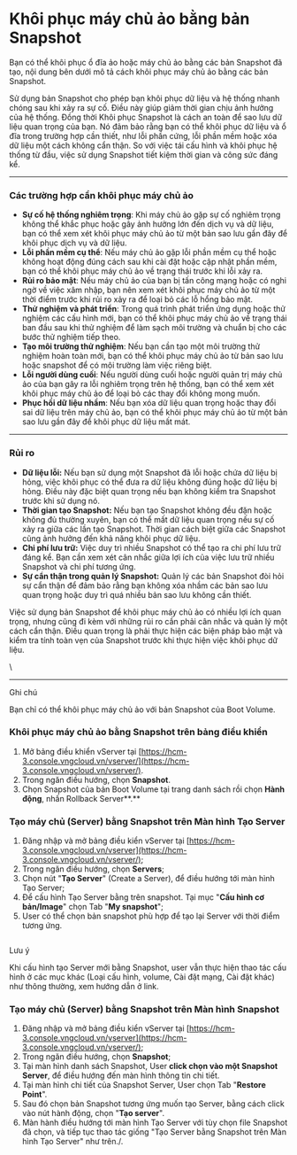 # Khôi phục máy chủ ảo bằng bản Snapshot

Bạn có thể khôi phục ổ đĩa ảo hoặc máy chủ ảo bằng các bản Snapshot đã tạo, nội dung bên dưới mô tả cách khôi phục máy chủ ảo bằng các bản Snapshot.

Sử dụng bản Snapshot cho phép bạn khôi phục dữ liệu và hệ thống nhanh chóng sau khi xảy ra sự cố. Điều này giúp giảm thời gian chịu ảnh hưởng của hệ thống. Đồng thời Khôi phục Snapshot là cách an toàn để sao lưu dữ liệu quan trọng của bạn. Nó đảm bảo rằng bạn có thể khôi phục dữ liệu và ổ đĩa trong trường hợp cần thiết, như lỗi phần cứng, lỗi phần mềm hoặc xóa dữ liệu một cách không cẩn thận. So với việc tái cấu hình và khôi phục hệ thống từ đầu, việc sử dụng Snapshot tiết kiệm thời gian và công sức đáng kể.

***

### **Các trường hợp cần khôi phục máy chủ ảo** <a href="#khoiphucmaychuaobangbansnapshot-cactruonghopcankhoiphucmaychuao" id="khoiphucmaychuaobangbansnapshot-cactruonghopcankhoiphucmaychuao"></a>

* **Sự cố hệ thống nghiêm trọng**: Khi máy chủ ảo gặp sự cố nghiêm trọng không thể khắc phục hoặc gây ảnh hưởng lớn đến dịch vụ và dữ liệu, bạn có thể xem xét khôi phục máy chủ ảo từ một bản sao lưu gần đây để khôi phục dịch vụ và dữ liệu.
* **Lỗi phần mềm cụ thể**: Nếu máy chủ ảo gặp lỗi phần mềm cụ thể hoặc không hoạt động đúng cách sau khi cài đặt hoặc cập nhật phần mềm, bạn có thể khôi phục máy chủ ảo về trạng thái trước khi lỗi xảy ra.
* **Rủi ro bảo mật**: Nếu máy chủ ảo của bạn bị tấn công mạng hoặc có nghi ngờ về việc xâm nhập, bạn nên xem xét khôi phục máy chủ ảo từ một thời điểm trước khi rủi ro xảy ra để loại bỏ các lỗ hổng bảo mật.
* **Thử nghiệm và phát triển**: Trong quá trình phát triển ứng dụng hoặc thử nghiệm các cấu hình mới, bạn có thể khôi phục máy chủ ảo về trạng thái ban đầu sau khi thử nghiệm để làm sạch môi trường và chuẩn bị cho các bước thử nghiệm tiếp theo.
* **Tạo môi trường thử nghiệm**: Nếu bạn cần tạo một môi trường thử nghiệm hoàn toàn mới, bạn có thể khôi phục máy chủ ảo từ bản sao lưu hoặc snapshot để có môi trường làm việc riêng biệt.
* **Lỗi người dùng cuối**: Nếu người dùng cuối hoặc người quản trị máy chủ ảo của bạn gây ra lỗi nghiêm trọng trên hệ thống, bạn có thể xem xét khôi phục máy chủ ảo để loại bỏ các thay đổi không mong muốn.
* **Phục hồi dữ liệu nhầm**: Nếu bạn xóa dữ liệu quan trọng hoặc thay đổi sai dữ liệu trên máy chủ ảo, bạn có thể khôi phục máy chủ ảo từ một bản sao lưu gần đây để khôi phục dữ liệu mất mát.

***

### **Rủi ro** <a href="#khoiphucmaychuaobangbansnapshot-ruiro" id="khoiphucmaychuaobangbansnapshot-ruiro"></a>

* **Dữ liệu lỗi:** Nếu bạn sử dụng một Snapshot đã lỗi hoặc chứa dữ liệu bị hỏng, việc khôi phục có thể đưa ra dữ liệu không đúng hoặc dữ liệu bị hỏng. Điều này đặc biệt quan trọng nếu bạn không kiểm tra Snapshot trước khi sử dụng nó.
* **Thời gian tạo Snapshot:** Nếu bạn tạo Snapshot không đều đặn hoặc không đủ thường xuyên, bạn có thể mất dữ liệu quan trọng nếu sự cố xảy ra giữa các lần tạo Snapshot. Thời gian cách biệt giữa các Snapshot cũng ảnh hưởng đến khả năng khôi phục dữ liệu.
* **Chi phí lưu trữ:** Việc duy trì nhiều Snapshot có thể tạo ra chi phí lưu trữ đáng kể. Bạn cần xem xét cân nhắc giữa lợi ích của việc lưu trữ nhiều Snapshot và chi phí tương ứng.
* **Sự cẩn thận trong quản lý Snapshot:** Quản lý các bản Snapshot đòi hỏi sự cẩn thận để đảm bảo rằng bạn không xóa nhầm các bản sao lưu quan trọng hoặc duy trì quá nhiều bản sao lưu không cần thiết.

Việc sử dụng bản Snapshot để khôi phục máy chủ ảo có nhiều lợi ích quan trọng, nhưng cũng đi kèm với những rủi ro cần phải cân nhắc và quản lý một cách cẩn thận. Điều quan trọng là phải thực hiện các biện pháp bảo mật và kiểm tra tính toàn vẹn của Snapshot trước khi thực hiện việc khôi phục dữ liệu.

\


***

Ghi chú

Bạn chỉ có thể khôi phục máy chủ ảo với bản Snapshot của Boot Volume.

### **Khôi phục máy chủ ảo bằng Snapshot trên bảng điều khiển** <a href="#khoiphucmaychuaobangbansnapshot-khoiphucmaychuaobangsnapshottrenbangdieukhien" id="khoiphucmaychuaobangbansnapshot-khoiphucmaychuaobangsnapshottrenbangdieukhien"></a>

1. Mở bảng điều khiển vServer tại [https://hcm-3.console.vngcloud.vn/vserver/](https://hcm-3.console.vngcloud.vn/vserver/).
2. Trong ngăn điều hướng, chọn **Snapshot**.
3. Chọn Snapshot của bản Boot Volume tại trang danh sách rồi chọn **Hành động**, nhấn Rollback Server**.**

### **Tạo máy chủ (Server) bằng Snapshot trên Màn hình Tạo Server**  <a href="#khoiphucmaychuaobangbansnapshot-taomaychu-server-bangsnapshottrenmanhinhtaoserversnapshotcreateserve" id="khoiphucmaychuaobangbansnapshot-taomaychu-server-bangsnapshottrenmanhinhtaoserversnapshotcreateserve"></a>

1. Đăng nhập và mở bảng điều kiển vServer tại [https://hcm-3.console.vngcloud.vn/vserver](https://hcm-3.console.vngcloud.vn/vserver/);
2. Trong ngăn điều hướng, chọn **Servers**;
3. Chọn nút "**Tạo Server**" (Create a Server), để điều hướng tới màn hình Tạo Server;
4. Để cấu hình Tạo Server bằng trên snapshot. Tại mục "**Cấu hình cơ bản/Image**" chọn Tab "**My snapshot**";
5. User có thể chọn bản snapshot phù hợp để tạo lại Server với thời điểm tương ứng.

<figure><img src="https://docs.vngcloud.vn/download/attachments/64554116/image2024-3-25_9-46-42.png?version=1&#x26;modificationDate=1711334805000&#x26;api=v2" alt=""><figcaption></figcaption></figure>

Lưu ý

Khi cấu hình tạo Server mới bằng Snapshot, user vẫn thực hiện thao tác cấu hình ở các mục khác (Loại cấu hình, volume, Cài đặt mạng, Cài đặt khác) như thông thường, xem hướng dẫn ở link.

### **Tạo máy chủ (Server) bằng Snapshot trên Màn hình Snapshot** <a href="#khoiphucmaychuaobangbansnapshot-taomaychu-server-bangsnapshottrenmanhinhsnapshot" id="khoiphucmaychuaobangbansnapshot-taomaychu-server-bangsnapshottrenmanhinhsnapshot"></a>

1. Đăng nhập và mở bảng điều kiển vServer tại [https://hcm-3.console.vngcloud.vn/vserver](https://hcm-3.console.vngcloud.vn/vserver/);
2. Trong ngăn điều hướng, chọn **Snapshot**;
3. Tại màn hình danh sách Snapshot, User **click chọn vào một Snapshot Server**, để điều hướng đến màn hình thông tin chi tiết.
4. Tại màn hình chi tiết của Snapshot Server, User chọn Tab "**Restore Point**".
5. Sau đó chọn bản Snapshot tương ứng muốn tạo Server, bằng cách click vào nút hành động, chọn "**Tạo server**".
6. Màn hành điều hướng tới màn hình Tạo Server với tùy chọn file Snapshot đã chọn, và tiếp tục thao tác giống "Tạo Server bằng Snapshot trên Màn hình Tạo Server" như trên./.

<figure><img src="https://docs.vngcloud.vn/download/attachments/64554116/image2024-3-25_10-11-32.png?version=1&#x26;modificationDate=1711336295000&#x26;api=v2" alt=""><figcaption></figcaption></figure>
